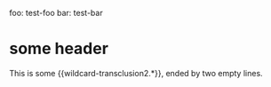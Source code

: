 foo: test-foo
bar: test-bar

# some header

This is some {{wildcard-transclusion2.*}}, ended by two empty lines.

